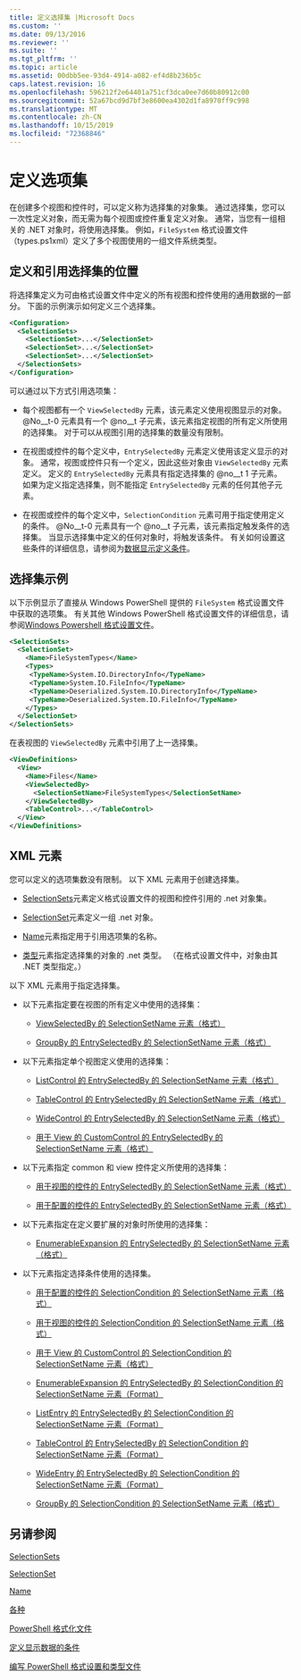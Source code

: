 ```yaml
---
title: 定义选择集 |Microsoft Docs
ms.custom: ''
ms.date: 09/13/2016
ms.reviewer: ''
ms.suite: ''
ms.tgt_pltfrm: ''
ms.topic: article
ms.assetid: 00dbb5ee-93d4-4914-a082-ef4d8b236b5c
caps.latest.revision: 16
ms.openlocfilehash: 596212f2e64401a751cf3dca0ee7d60b80912c00
ms.sourcegitcommit: 52a67bcd9d7bf3e8600ea4302d1fa8970ff9c998
ms.translationtype: MT
ms.contentlocale: zh-CN
ms.lasthandoff: 10/15/2019
ms.locfileid: "72368846"
---
```

# <a name="defining-selection-sets"></a>定义选项集

在创建多个视图和控件时，可以定义称为选择集的对象集。 通过选择集，您可以一次性定义对象，而无需为每个视图或控件重复定义对象。 通常，当您有一组相关的 .NET 对象时，将使用选择集。 例如，`FileSystem` 格式设置文件（types.ps1xml）定义了多个视图使用的一组文件系统类型。

## <a name="where-selection-sets-are-defined-and-referenced"></a>定义和引用选择集的位置

将选择集定义为可由格式设置文件中定义的所有视图和控件使用的通用数据的一部分。 下面的示例演示如何定义三个选择集。

```xml
<Configuration>
  <SelectionSets>
    <SelectionSet>...</SelectionSet>
    <SelectionSet>...</SelectionSet>
    <SelectionSet>...</SelectionSet>
  </SelectionSets>
</Configuration>
```

可以通过以下方式引用选项集：

- 每个视图都有一个 `ViewSelectedBy` 元素，该元素定义使用视图显示的对象。 @No__t-0 元素具有一个 @no__t 子元素，该元素指定视图的所有定义所使用的选择集。 对于可以从视图引用的选择集的数量没有限制。

- 在视图或控件的每个定义中，`EntrySelectedBy` 元素定义使用该定义显示的对象。 通常，视图或控件只有一个定义，因此这些对象由 `ViewSelectedBy` 元素定义。 定义的 `EntrySelectedBy` 元素具有指定选择集的 @no__t 1 子元素。 如果为定义指定选择集，则不能指定 `EntrySelectedBy` 元素的任何其他子元素。

- 在视图或控件的每个定义中，`SelectionCondition` 元素可用于指定使用定义的条件。 @No__t-0 元素具有一个 @no__t 子元素，该元素指定触发条件的选择集。 当显示选择集中定义的任何对象时，将触发该条件。 有关如何设置这些条件的详细信息，请参阅为[数据显示定义条件](./defining-conditions-for-displaying-data.md)。

## <a name="selection-set-example"></a>选择集示例

以下示例显示了直接从 Windows PowerShell 提供的 `FileSystem` 格式设置文件中获取的选项集。 有关其他 Windows PowerShell 格式设置文件的详细信息，请参阅[Windows Powershell 格式设置文件](./powershell-formatting-files.md)。

```xml
<SelectionSets>
  <SelectionSet>
    <Name>FileSystemTypes</Name>
    <Types>
     <TypeName>System.IO.DirectoryInfo</TypeName>
     <TypeName>System.IO.FileInfo</TypeName>
     <TypeName>Deserialized.System.IO.DirectoryInfo</TypeName>
     <TypeName>Deserialized.System.IO.FileInfo</TypeName>
    </Types>
  </SelectionSet>
</SelectionSets>
```

在表视图的 `ViewSelectedBy` 元素中引用了上一选择集。

```xml
<ViewDefinitions>
  <View>
    <Name>Files</Name>
    <ViewSelectedBy>
      <SelectionSetName>FileSystemTypes</SelectionSetName>
    </ViewSelectedBy>
    <TableControl>...</TableControl>
  </View>
</ViewDefinitions>

```

## <a name="xml-elements"></a>XML 元素

 您可以定义的选项集数没有限制。 以下 XML 元素用于创建选择集。

- [SelectionSets](./selectionsets-element-format.md)元素定义格式设置文件的视图和控件引用的 .net 对象集。

- [SelectionSet](./selectionset-element-format.md)元素定义一组 .net 对象。

- [Name](./name-element-for-selectionset-format.md)元素指定用于引用选项集的名称。

- [类型](./types-element-for-selectionset-format.md)元素指定选择集的对象的 .net 类型。 （在格式设置文件中，对象由其 .NET 类型指定。）

 以下 XML 元素用于指定选择集。

- 以下元素指定要在视图的所有定义中使用的选择集：

    - [ViewSelectedBy 的 SelectionSetName 元素（格式）](./selectionsetname-element-for-viewselectedby-format.md)

    - [GroupBy 的 EntrySelectedBy 的 SelectionSetName 元素（格式）](./selectionsetname-element-for-entryselectedby-for-groupby-format.md)

- 以下元素指定单个视图定义使用的选择集：

    - [ListControl 的 EntrySelectedBy 的 SelectionSetName 元素（格式）](./selectionsetname-element-for-entryselectedby-for-listcontrol-format.md)

    - [TableControl 的 EntrySelectedBy 的 SelectionSetName 元素（格式）](./selectionsetname-element-for-entryselectedby-for-tablecontrol-format.md)

    - [WideControl 的 EntrySelectedBy 的 SelectionSetName 元素（格式）](./selectionsetname-element-for-entryselectedby-for-widecontrol-format.md)

    - [用于 View 的 CustomControl 的 EntrySelectedBy 的 SelectionSetName 元素（格式）](./selectionsetname-element-for-entryselectedby-for-customcontrol-for-view-format.md)

- 以下元素指定 common 和 view 控件定义所使用的选择集：

    - [用于视图的控件的 EntrySelectedBy 的 SelectionSetName 元素（格式）](./selectionsetname-element-for-entryselectedby-for-controls-for-view-format.md)

    - [用于配置的控件的 EntrySelectedBy 的 SelectionSetName 元素（格式）](./selectionsetname-element-for-entryselectedby-for-controls-for-configuration-format.md)

- 以下元素指定在定义要扩展的对象时所使用的选择集：

    - [EnumerableExpansion 的 EntrySelectedBy 的 SelectionSetName 元素（格式）](./selectionsetname-element-for-entryselectedby-for-enumerableexpansion-format.md)

- 以下元素指定选择条件使用的选择集。

    - [用于配置的控件的 SelectionCondition 的 SelectionSetName 元素（格式）](./selectionsetname-element-for-selectioncondition-for-controls-for-configuration-format.md)

    - [用于视图的控件的 SelectionCondition 的 SelectionSetName 元素（格式）](./selectionsetname-element-for-selectioncondition-for-controls-for-view-format.md)

    - [用于 View 的 CustomControl 的 SelectionCondition 的 SelectionSetName 元素（格式）](./selectionsetname-element-for-selectioncondition-for-customcontrol-for-view-format.md)

    - [EnumerableExpansion 的 EntrySelectedBy 的 SelectionCondition 的 SelectionSetName 元素（Format）](./selectionsetname-element-for-selectioncondition-for-entryselectedby-for-enumerableexpansion-format.md)

    - [ListEntry 的 EntrySelectedBy 的 SelectionCondition 的 SelectionSetName 元素（Format）](./selectionsetname-element-for-selectioncondition-for-entryselectedby-for-listentry-format.md)

    - [TableControl 的 EntrySelectedBy 的 SelectionCondition 的 SelectionSetName 元素（Format）](./selectionsetname-element-for-selectioncondition-for-entryselectedby-for-tablecontrol-format.md)

    - [WideEntry 的 EntrySelectedBy 的 SelectionCondition 的 SelectionSetName 元素（Format）](./selectionsetname-element-for-selectioncondition-for-entryselectedby-for-wideentry-format.md)

    - [GroupBy 的 SelectionCondition 的 SelectionSetName 元素（格式）](./selectionsetname-element-for-selectioncondition-for-groupby-format.md)

## <a name="see-also"></a>另请参阅

[SelectionSets](./selectionsets-element-format.md)

[SelectionSet](./selectionset-element-format.md)

[Name](./name-element-for-selectionset-format.md)

[各种](./types-element-for-selectionset-format.md)

[PowerShell 格式化文件](./powershell-formatting-files.md)

[定义显示数据的条件](./defining-conditions-for-displaying-data.md)

[编写 PowerShell 格式设置和类型文件](./writing-a-powershell-formatting-file.md)
